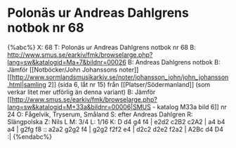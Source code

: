 # Polonäs ur Andreas Dahlgrens notbok nr 68

{%abc%}
X: 68
T: Polonäs ur Andreas Dahlgrens notbok nr 68
B: http://www.smus.se/earkiv/fmk/browselarge.php?lang=sw&katalogid=Ma+7&bildnr=00026
B: Andreas Dahlgrens notbok
B: Jämför [[Notböcker/John Johanssons noter]] [[http://www.sormlandsmusikarkiv.se/noter/johansson_john/john_johansson.html|samling 2]] (sida 6, låt nr 15) från [[Platser/Södermanland]] (som verkar litet mer utförlig än denna variant)
B: Jämför [[http://www.smus.se/earkiv/fmk/browselarge.php?lang=sw&katalogid=M+33a&bildnr=00006|SMUS - katalog M33a bild 6]] nr 24
O: Fågelvik, Tryserum, Småland
S: efter Andreas Dahlgren
R: Slängpolska
Z: Nils L
M: 3/4
L: 1/16
K: D
d4 g4 f4 | e2d2 c2B2 c2A2 | a4 b4 a4 | g2fg f8 ::
a2a2 g2g2 f4 | g2g2 f2f2 e4 | d2c2 d2e2 f2a2 | A2Bc d4 D4 :| 
{%endabc%}
